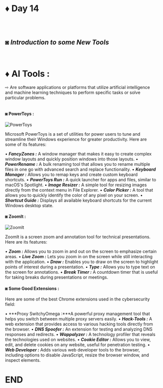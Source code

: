 # ♦ Day 14
</br>
</br>

## ◙ ***Introduction to some New Tools***
 </br>
 
# ♦ AI Tools : 
   ⇨ Are software applications or platforms that utilize artificial intelligence and machine learning techniques to perform specific tasks or solve particular problems. 
   </br>
   </br>

#### ◙ PowerToys :

![PowerToys](https://images.sftcdn.net/images/t_app-icon-m/p/795566c4-9a65-11e6-8f6d-00163ed833e7/3832727421/microsoft-powertoys-icon.webp)

Microsoft PowerToys is a set of utilities for power users to tune and streamline their Windows experience for greater productivity. Here are some of its features:

• ***FancyZones :*** A window manager that makes it easy to create complex window layouts and quickly position windows into those layouts.
• ***PowerRename :*** A bulk renaming tool that allows you to rename multiple files in one go with advanced search and replace functionality.
• ***Keyboard Manager :*** Allows you to remap keys and create custom keyboard shortcuts.
• ***PowerToys Run :*** A quick launcher for apps and files, similar to macOS's Spotlight.
• ***Image Resizer :*** A simple tool for resizing images directly from the context menu in File Explorer.
• ***Color Picker :*** A tool that allows you to quickly identify the color of any pixel on your screen.
• ***Shortcut Guide :*** Displays all available keyboard shortcuts for the current Windows desktop state.

#### ◙ ZoomIt :

![ZoomIt](https://encrypted-tbn0.gstatic.com/images?q=tbn:ANd9GcTkYIup_4ccPkDEP_8gILWUr_HB1-ly8wJVeA&s)

ZoomIt is a screen zoom and annotation tool for technical presentations. Here are its features:

• ***Zoom :*** Allows you to zoom in and out on the screen to emphasize certain areas.
• ***Live Zoom :*** Lets you zoom in on the screen while still interacting with the application.
• ***Draw :*** Enables you to draw on the screen to highlight points of interest during a presentation.
• ***Type :*** Allows you to type text on the screen for annotations.
• ***Break Timer :*** A countdown timer that is useful for taking breaks during presentations or meetings.

#### ◙ Some Good Extensions :

Here are some of the best Chrome extensions used in the cybersecurity field:

•  ***Proxy SwitchyOmega :***A powerful proxy management tool that helps you switch between multiple proxy servers easily.
•  ***Hack-Tools :*** A web extension that provides access to various hacking tools directly from the browser.
•  ***DNS Spoofer :*** An extension for testing and analyzing DNS responses and redirects.
•  ***Wappalyzer :*** A technology profiler that reveals the technologies used on websites.
•  ***Cookie Editor :*** Allows you to view, edit, and delete cookies on any website, useful for penetration testing.
•  ***Web Developer :*** Adds various web developer tools to the browser, including options to disable JavaScript, resize the browser window, and inspect elements.


# END

